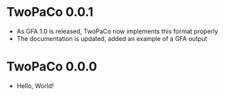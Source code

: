 TwoPaCo 0.0.1
=============
* As GFA 1.0 is released, TwoPaCo now implements this format properly
* The documentation is updated, added an example of a GFA output

TwoPaCo 0.0.0
=============
* Hello, World!